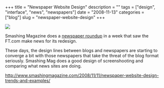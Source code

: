 +++
title = "Newspaper Website Design"
description = ""
tags = ["design", "interface", "news", "newspapers"]
date = "2008-11-13"
categories = ["blog"]
slug = "newspaper-website-design"
+++



  <div class="notebook-screenshot"><a href="http://www.smashingmagazine.com/2008/11/11/newspaper-website-design-trends-and-examples/"><img src="//media.konigi.com/notebook/smashingmag-newspapers.jpg" class="notebook-image" /></a></div><p>Smashing Magazine does a <a href="http://www.smashingmagazine.com/2008/11/11/newspaper-website-design-trends-and-examples/">newspaper roundup</a> in a week that saw the FT.com make news for its redesign. </p>
<p>These days, the design lines between blogs and newspapers are starting to converge a bit with those newspapers that take the threat of the blog format seriously. Smashing Mag does a good design of screenshooting and comparing what news sites are doing. </p>
    
  <a href="http://www.smashingmagazine.com/2008/11/11/newspaper-website-design-trends-and-examples/">http://www.smashingmagazine.com/2008/11/11/newspaper-website-design-trends-and-examples/</a>
